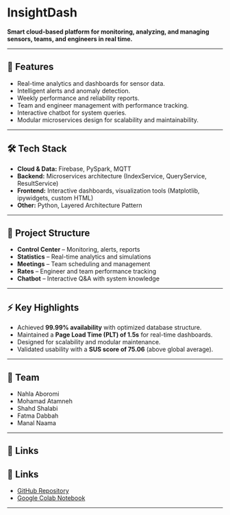 # InsightDash

**Smart cloud-based platform for monitoring, analyzing, and managing sensors, teams, and engineers in real time.**

---

## 🚀 Features

* Real-time analytics and dashboards for sensor data.
* Intelligent alerts and anomaly detection.
* Weekly performance and reliability reports.
* Team and engineer management with performance tracking.
* Interactive chatbot for system queries.
* Modular microservices design for scalability and maintainability.

---

## 🛠 Tech Stack

* **Cloud & Data:** Firebase, PySpark, MQTT
* **Backend:** Microservices architecture (IndexService, QueryService, ResultService)
* **Frontend:** Interactive dashboards, visualization tools (Matplotlib, ipywidgets, custom HTML)
* **Other:** Python, Layered Architecture Pattern

---

## 📂 Project Structure

* **Control Center** – Monitoring, alerts, reports
* **Statistics** – Real-time analytics and simulations
* **Meetings** – Team scheduling and management
* **Rates** – Engineer and team performance tracking
* **Chatbot** – Interactive Q\&A with system knowledge

---

## ⚡ Key Highlights

* Achieved **99.99% availability** with optimized database structure.
* Maintained a **Page Load Time (PLT) of 1.5s** for real-time dashboards.
* Designed for scalability and modular maintenance.
* Validated usability with a **SUS score of 75.06** (above global average).

---

## 👥 Team

* Nahla Aboromi
* Mohamad Atamneh
* Shahd Shalabi
* Fatma Dabbah
* Manal Naama

---

## 📎 Links

## 📎 Links

* [GitHub Repository](https://github.com/NahlaAboromi/intro_to_cloud_snake_group)
* [Google Colab Notebook](https://colab.research.google.com/drive/1oaNTG0LbbPmzskIZZETlrxcit48sV99s?usp=sharing)

---


